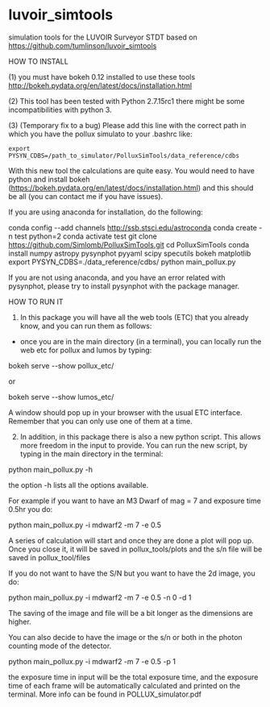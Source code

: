 # luvoir_simtools
simulation tools for the LUVOIR Surveyor STDT based on https://github.com/tumlinson/luvoir_simtools

HOW TO INSTALL

(1) you must have bokeh 0.12 installed to use these tools 
    http://bokeh.pydata.org/en/latest/docs/installation.html

(2) This tool has been tested with Python 2.7.15rc1 there might be some incompatibilities with python 3.

(3) (Temporary fix to a bug) Please add this line with the correct path in which you have the pollux simulato to your .bashrc like:

    export PYSYN_CDBS=/path_to_simulator/PolluxSimTools/data_reference/cdbs


With this new tool the calculations are quite easy. You would need to have python and install bokeh (https://bokeh.pydata.org/en/latest/docs/installation.html) and this should be all (you can contact me if you have issues).

If you are using anaconda for installation, do the following:

conda config --add channels http://ssb.stsci.edu/astroconda
conda create -n test python=2
conda activate test
git clone https://github.com/Simlomb/PolluxSimTools.git
cd PolluxSimTools
conda install numpy astropy pysynphot pyyaml scipy specutils bokeh matplotlib
export PYSYN_CDBS=./data_reference/cdbs/
python main_pollux.py

If you are not using anaconda, and you have an error related with pysynphot, please try to install pysynphot with the package manager.

HOW TO RUN IT

1) In this package you will have all the web tools (ETC) that you already know, and you can run them as follows:

- once you are in the main directory (in  a terminal), you can locally run the web etc for pollux and lumos by typing:

bokeh serve --show pollux_etc/

or

bokeh serve --show lumos_etc/

A window should pop up in your browser with the usual ETC interface. Remember that you can only use one of them at a time.


2) In addition, in this package there is also a new python script. This allows more freedom in the input to provide. You can run the new script, by typing in the main directory in the terminal:

python main_pollux.py -h

the option -h lists all the options available.

For example if you want to have an M3 Dwarf of mag = 7 and exposure time 0.5hr you do:

python main_pollux.py -i mdwarf2 -m 7 -e 0.5

A series of calculation will start and once they are done a plot will pop up. Once you close it, it will be saved in pollux_tools/plots and the s/n file will be saved in pollux_tool/files

If you do not want to have the S/N but you want to have the 2d image, you do:

python main_pollux.py -i mdwarf2 -m 7 -e 0.5 -n 0 -d 1

The saving of the image and file will be a bit longer as the dimensions are higher.

You can also decide to have the image or the s/n or both in the photon counting mode of the detector.

python main_pollux.py -i mdwarf2 -m 7 -e 0.5 -p 1

the exposure time in input will be the total exposure time, and the exposure time of each frame will be automatically calculated and printed on the terminal.
More info can be found in POLLUX_simulator.pdf
